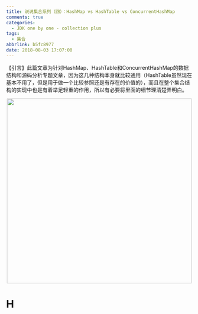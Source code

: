 ```yaml
---
title: 说说集合系列（四）：HashMap vs HashTable vs ConcurrentHashMap
comments: true
categories:
  - JDK one by one - collection plus
tags:
  - 集合
abbrlink: b5fc8977
date: 2018-08-03 17:07:00
---
```

【引言】此篇文章为针对HashMap、HashTable和ConcurrentHashMap的数据结构和源码分析专题文章，因为这几种结构本身就比较通用（HashTable虽然现在基本不用了，但是用于做一个比较参照还是有存在的价值的），而且在整个集合结构的实现中也是有着举足轻重的作用，所以有必要将里面的细节理清楚弄明白。
<div align=center><img src="/img/2018-08-03-16.jpg" width="500"/></div>
<!-- more -->

# H
